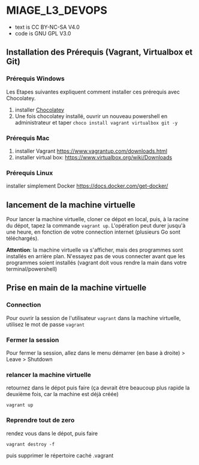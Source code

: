 # MIAGE_L3_DEVOPS

- text is CC BY-NC-SA V4.0
- code is GNU GPL V3.0

## Installation des Prérequis (Vagrant, Virtualbox et Git)

### Prérequis Windows

Les Etapes suivantes expliquent comment installer ces prérequis avec Chocolatey.

1. installer [Chocolatey](https://chocolatey.org/)
2. Une fois chocolatey installé, ouvrir un nouveau powershell en administrateur et taper ```choco install vagrant virtualbox git -y```

### Prérequis Mac

1. installer Vagrant https://www.vagrantup.com/downloads.html
2. installer virtual box: https://www.virtualbox.org/wiki/Downloads

### Prérequis Linux

installer simplement Docker https://docs.docker.com/get-docker/

## lancement de la machine virtuelle

Pour lancer la machine virtuelle, cloner ce dépot en local, puis, à la racine du dépot, tapez la commande ```vagrant up```. L'opération peut durer jusqu'à une heure, en fonction de votre connection internet (plusieurs Go sont téléchargés).

**Attention**: la machine virtuelle va s'afficher, mais des programmes sont installés en arrière plan. N'essayez pas de vous connecter avant que les programmes soient installés (vagrant doit vous rendre la main dans votre terminal/powershell)

## Prise en main de la machine virtuelle

### Connection

Pour ouvrir la session de l'utilisateur `vagrant` dans la machine virtuelle, utilisez le mot de passe `vagrant`

### Fermer la session 

Pour fermer la session, allez dans le menu démarrer (en base à droite) > Leave > Shutdown

### relancer la machine virtuelle

retournez dans le dépot puis faire (ça devrait être beaucoup plus rapide la deuxième fois, car la machine est déjà créée)

```
vagrant up
```

### Reprendre tout de zero

rendez vous dans le dépot, puis faire
```
vagrant destroy -f
```
puis supprimer le répertoire caché .vagrant

